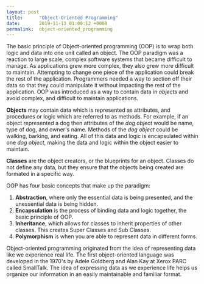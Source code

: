 ```yaml
---
layout: post
title:      "Object-Oriented Programming"
date:       2019-11-13 01:00:12 +0000
permalink:  object-oriented_programming
---
```



The basic principle of Object-oriented programming (OOP) is to wrap both logic and data into one unit called an object.  The OOP paradigm was a reaction to large scale, complex software systems that became difficult to manage.  As applications grew more complex, they also grew more difficult to maintain.  Attempting to change one piece of the application could break the rest of the application.  Programmers needed a way to section off their data so that they could manipulate it without impacting the rest of the application.  OOP was introduced as a way to contain data in *objects* and avoid complex, and difficult to maintain applications.  

**Objects** may contain data which is represented as attributes, and procedures or logic which are referred to as methods.  For example, if an object represented a dog then attributes of the *dog object* would be name, type of dog, and owner's name.  Methods of the *dog object* could be walking, barking, and eating.  All of this data and logic is encapsulated within one *dog object*, making the data and logic within the object easier to maintain.  

**Classes** are the object creators, or the blueprints for an object.  Classes do not define any data, but they ensure that the objects being created are formated in a specific way.  

OOP has four basic concepts that make up the paradigm:

1. **Abstraction**, where only the essential data is being presented, and the unessential data is being hidden.
2. **Encapsulation** is the process of binding data and logic together, the basic principle of OOP.
3. **Inheritance**, which allows for classes to inherit properties of other classes.  This creates Super Classes and Sub Classes.  
4. **Polymorphism** is when you are able to represent data in different forms.  

Object-oriented programming originated from the idea of representing data like we experience real life. The first object-oriented language was developed in the 1970's by Adele Goldberg and Alan Kay at Xerox PARC called SmallTalk.  The idea of expressing data as we experience life helps us organize our information in an easily maintainable and familiar format.   


